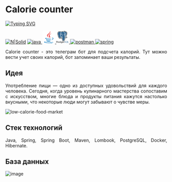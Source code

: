 # Calorie counter

[![Typing SVG](https://readme-typing-svg.herokuapp.com?font=Fira+Code&weight=450&size=35&duration=4000&pause=1000&background=FFFFFF00&width=330&height=60&lines=Telegram+bot)](https://git.io/typing-svg)

[![N|Solid](https://cldup.com/dTxpPi9lDf.thumb.png)](https://nodesource.com/products/nsolid)
<a href="https://www.java.com" target="_blank" rel="noreferrer"> <img src="https://user-images.githubusercontent.com/92802270/221558020-db20b1c1-962f-4da1-a6ab-10ed394de432.png" alt="java" width="70" height="45"/> </a> <a href="https://www.java.com" target="_blank" rel="noreferrer"> <img src="https://raw.githubusercontent.com/devicons/devicon/master/icons/java/java-original.svg" alt="java" width="40" height="40"/> </a>  <a href="https://www.postgresql.org" target="_blank" rel="noreferrer"> <img src="https://raw.githubusercontent.com/devicons/devicon/master/icons/postgresql/postgresql-original-wordmark.svg" alt="postgresql" width="40" height="40"/> </a> <a href="https://postman.com" target="_blank" rel="noreferrer"> <img src="https://www.vectorlogo.zone/logos/getpostman/getpostman-icon.svg" alt="postman" width="40" height="40"/> </a> <a href="https://spring.io/" target="_blank" rel="noreferrer"> <img src="https://www.vectorlogo.zone/logos/springio/springio-icon.svg" alt="spring" width="40" height="40"/> </a>

<p align="justify">Calorie counter - это телеграм бот для подсчета калорий. Тут можно вести учет своих калорий, бот запоминает ваши результаты.</p>

## Идея

<p align="justify">Употребление пищи — одно из доступных удовольствий для каждого человека. Сегодня, когда уровень кулинарного мастерства сопоставим с искусством, многие блюда и продукты питания кажутся настолько вкусными, что некоторые люди могут забывают о чувстве меры.</p>


 ![low-calorie-food-market](https://user-images.githubusercontent.com/92802270/221585180-2a80f347-11b5-47f3-a7b6-f93e61a67296.gif)
 
## Стек технологий

<p align="justify">Java, Spring, Spring Boot, Maven, Lombook, PostgreSQL, Docker, Hibernate.</p>

## База данных

![image](https://user-images.githubusercontent.com/92802270/221558775-9fb11144-2ed0-4e69-b42d-cb61fb03c00d.png)

<!-- ## Ссылка
## свзяь
## что нового скоро появится
## фото работы бота -->
